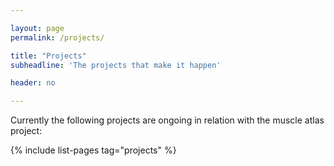 ```yaml
---

layout: page
permalink: /projects/

title: "Projects"
subheadline: 'The projects that make it happen'

header: no

---
```


Currently the following projects are ongoing in relation with the muscle atlas project:

{% include list-pages tag="projects" %}